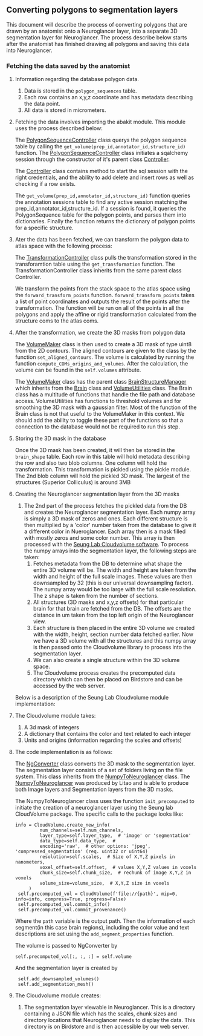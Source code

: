 ## Converting polygons to segmentation layers

This document will describe the process of converting polygons that are drawn by an anatomist onto a Neuroglancer layer, into a separate 3D segmentation layer for Neuroglancer. The process describe below starts after the anatomist has finished drawing all polygons and saving this data into Neuroglancer.  

### Fetching the data saved by the anatomist
1. Information regarding the database polygon data.
    1. Data is stored in the `polygon_sequences` table.
    1. Each row contains an x,y,z coordinate and has metadata describing the data point.
    1. All data is stored in micrometers.
1. Fetching the data involves importing the abakit module. This module uses the process described below:

    The [PolygonSequenceController](https://github.com/ActiveBrainAtlas2/abakit/blob/dev/src/abakit/lib/Controllers/PolygonSequenceController.py) class querys the polygon sequence table by calling the `get_volume(prep_id,annotator_id,structure_id)` function.  The [PolygonSequenceController](https://github.com/ActiveBrainAtlas2/abakit/blob/dev/src/abakit/lib/Controllers/PolygonSequenceController.py) class initiates a sqalchemy session through the constructor of it's parent class [Controller](https://github.com/ActiveBrainAtlas2/abakit/blob/dev/src/abakit/lib/Controllers/Controller.py).

    The [Controller](https://github.com/ActiveBrainAtlas2/abakit/blob/dev/src/abakit/lib/Controllers/Controller.py) class contains method to start the sql session with the right credentials, and the ability to add delete and insert rows as well as checking if a row exists.

    The `get_volume(prep_id,annotator_id,structure_id)` function queries the annotation sessions table to find any active session matching the prep_id,annotator_id,structure_id.  If a session is found, it queries the PolygonSequence table for the polygon points, and parses them into dictionaries.  Finally the function returns the dictionary of polygon points for a specific structure.

1. Ater the data has been fetched, we can transform the polygon data to atlas space with the following process:
   
    The [TransformationController](https://github.com/ActiveBrainAtlas2/abakit/blob/master/src/abakit/lib/Controllers/TransformationController.py) class pulls the transformation stored in the transforamtion table using the `get_transformation` function.  The TransformationController class inherits from the same parent class Controller.
    
    We transform the points from the stack space to the atlas space using the `forward_transform_points` function. `forward_transform_points` takes a list of point coordinates and outputs the result of the points after the transformation. The function will be run on all of the points in all the polygons and apply the affine or rigid transformation calculated from the structure coms to the atlas coms.

1. After the transformation, we create the 3D masks from polygon data
 
     The [VolumeMaker](https://github.com/ActiveBrainAtlas2/abakit/blob/master/src/abakit/atlas/VolumeMaker.py) class is then used to create a 3D mask of type uint8 from the 2D contours.  The aligned contours are given to the class by the function `set_aligned_contours`.  The volume is calculated by running the function `compute_COMs_origins_and_volumes`.  After the calculation, the volume can be found in the `self.volumes` attribute.

     The [VolumeMaker](https://github.com/ActiveBrainAtlas2/abakit/blob/master/src/abakit/atlas/VolumeMaker.py) class has the parent class [BrainStructureManager](https://github.com/ActiveBrainAtlas2/abakit/blob/master/src/abakit/atlas/BrainStructureManager.py) which inherits from the [Brain](https://github.com/ActiveBrainAtlas2/abakit/blob/master/src/abakit/lib/Brain.py) class and [VolumeUtilities](https://github.com/ActiveBrainAtlas2/abakit/blob/master/src/abakit/atlas/VolumeUtilities.py) class.  The Brain class has a multitude of functions that handle the file path and database access. VolumeUtilities has functions to threshold volumes and for smoothing the 3D mask with a gaussian filter.  Most of the function of the Brain class is not that useful to the VolumeMaker in this context.  We should add the ability to toggle these part of the functions so that a connection to the database would not be required to run this step.
1. Storing the 3D mask in the database

     Once the 3D mask has been created, it will then be stored in the `brain_shape` table. Each row in this table will hold metadata describing the row and also two blob columns. One column will hold the transformation. This transformation is pickled using the pickle module. The 2nd blob column will hold the pickled 3D mask. The largest of the structures (Superior Colliculus) is around 3MB

1. Creating the Neuroglancer segmentation layer from the 3D masks
    1. The 2nd part of the process fetches the pickled data from the DB and creates the Neuroglancer segmentation layer. Each numpy array is simply a 3D mask of zeros and ones. Each different structure is then multiplied by a 'color' number taken from the database to give it a different color in Nueroglancer. Each array then is a mask filled with mostly zeros and some color number. This array is then processed with the [Seung Lab Cloudvolume software](https://github.com/seung-lab/igneous). To process the numpy arrays into the segmentation layer, the following steps are taken:
        1. Fetches metadata from the DB to determine what shape the entire 3D volume will be. The width and height are taken from the width and height of the full scale images. These values are then downsampled by 32 (this is our universal downsampling factor). The numpy array would be too large with the full scale resolution. The z shape is taken from the number of sections.
        1. All structures (3D masks and x,y,z offsets) for that particular brain for that brain are fetched from the DB. The offsets are the distance in um taken from the top left origin of the Neuroglancer view.
        1. Each structure is then placed in the entire 3D volume we created with the width, height, section number data fetched earlier. Now we have a 3D volume with all the structures and this numpy array is then passed onto the Cloudvolume library to process into the segmentation layer.
        1. We can also create a single structure within the 3D volume space.
        1. The Cloudvolume process creates the precomputed data directory which can then be placed on Birdstore and can be accessed by the web server.
        
    Below is a description of the Seung Lab Cloudvolume module implementation:
    
1. The Cloudvolume module takes:
    1. A 3d mask of integers 
    1. A dictionary that contains the color and text related to each integer
    1. Units and origins (information regarding the scales and offsets)
1. The code implementation is as follows:

   The [NgConverter](https://github.com/ActiveBrainAtlas2/abakit/blob/master/src/abakit/atlas/NgSegmentMaker.py) class converts the 3D mask to the segmentation layer.  The segmentation layer consists of a set of folders living on the file system. This class inherits from the [NumpyToNeuroglancer](https://github.com/ActiveBrainAtlas2/abakit/blob/master/src/abakit/lib/utilities_cvat_neuroglancer.py) class.  The [NumpyToNeuroglancer](https://github.com/ActiveBrainAtlas2/abakit/blob/master/src/abakit/lib/utilities_cvat_neuroglancer.py) was produced by Litao and is able to produce both Image layers and Segmentation layers from the 3D masks.

   The NumpyToNeuroglancer class uses the function `init_precomputed` to initiate the creation of a neuroglancer layer using the Seung lab CloudVolume package.  The specific calls to the package looks like:
   ```
   info = CloudVolume.create_new_info(
            num_channels=self.num_channels,
            layer_type=self.layer_type,  # 'image' or 'segmentation'
            data_type=self.data_type,  #
            encoding='raw',  # other options: 'jpeg', 'compressed_segmentation' (req. uint32 or uint64)
            resolution=self.scales,  # Size of X,Y,Z pixels in nanometers,
            voxel_offset=self.offset,  # values X,Y,Z values in voxels
            chunk_size=self.chunk_size,  # rechunk of image X,Y,Z in voxels
            volume_size=volume_size,  # X,Y,Z size in voxels
        )
    self.precomputed_vol = CloudVolume(f'file://{path}', mip=0, info=info, compress=True, progress=False)
    self.precomputed_vol.commit_info()
    self.precomputed_vol.commit_provenance()
   ```
   Where the `path` variable is the output path.  Then the information of each segment(in this case brain regions), including the color value and text descriptions are set using the `add_segment_properties` function.

   The volume is passed to NgConverter by 

   ```self.precomputed_vol[:, :, :] = self.volume```

   And the segmentation layer is created by 
   ```
    self.add_downsampled_volumes()
    self.add_segmentation_mesh()
   ```

1. The Cloudvolume module creates:
    
    1. The segmentation layer viewable in Neuroglancer. This is a directory containing a JSON file which has the scales, chunk sizes and directory locations that Neuroglancer needs to display the data. This directory is on Birdstore and is then accessible by our web server.

